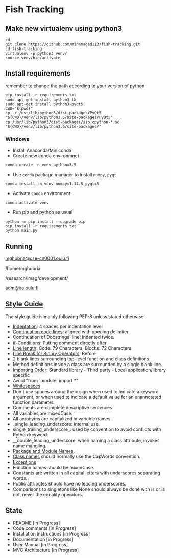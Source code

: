 # Fish Tracking
## Make new virtualenv using python3 
```
cd
git clone https://github.com/minamaged113/fish-tracking.git
cd fish-tracking
virtualenv -p python3 venv/
source venv/bin/activate
```
## Install requirements
remember to change the path according to your version of python
```
pip install -r requirements.txt
sudo apt-get install python3-tk
sudo apt-get install python3-pyqt5
CWD="$(pwd)" 
cp -r /usr/lib/python3/dist-packages/PyQt5 "${CWD}/venv/lib/python3.6/site-packages/PyQt5"
cp /usr/lib/python3/dist-packages/sip.cpython-*.so "${CWD}/venv/lib/python3.6/site-packages/"
```


### Windows
- Install Anaconda/Miniconda
- Create new conda environmnet
```
conda create -n venv python=3.5
``` 
- Use `conda` package manager to install `numpy`, `pyqt`
```
conda install -n venv numpy=1.14.5 pyqt=5
```
- Activate `conda` environment
```
conda activate venv
```
- Run pip and python as usual
```
python -m pip install --upgrade pip
pip install -r requirements.txt
python main.py
```

## Running

mghobria@cse-cn0001.oulu.fi

/home/mghobria

/research/imag/development/

adm@ee.oulu.fi

## [Style Guide](https://www.python.org/dev/peps/pep-0008/)
The style guide is mainly following PEP-8 unless stated otherwise.
- [Indentation](https://www.python.org/dev/peps/pep-0008/#indentation): 4 spaces per indentation level
- [Continuation code lines](https://www.python.org/dev/peps/pep-0008/#indentation): aligned with opening delimiter
- Continuation of Docstrings' line: Indented twice.
- [if-Conditions](https://www.python.org/dev/peps/pep-0008/#indentation): Putting comment directly after
- [Line length](https://www.python.org/dev/peps/pep-0008/#id19): Code: 79 Characters, Blocks: 72 Characters
- [Line Break for Binary Operators](https://www.python.org/dev/peps/pep-0008/#id20): Before
- 2 blank lines surrounding top-level function and class definitions.
- Method definitions inside a class are surrounded by a single blank line.
- [Importing Order](https://www.python.org/dev/peps/pep-0008/#id23): Standard library - Third party - Local application/library specific
- Avoid "from ´module´ import *"
- [Whitespaces](https://www.python.org/dev/peps/pep-0008/#id26)
- Don't use spaces around the = sign when used to indicate a keyword argument, or when used to indicate a default value for an unannotated function parameter.
- Comments are complete descriptive sentences.
- All variables are mixedCase.
- All acronyms are capitalized in variable names.
- _single_leading_underscore: internal use.
- single_trailing_underscore_: used by convention to avoid conflicts with Python keyword.
- __double_leading_underscore: when naming a class attribute, invokes name mangling.
- [Package and Module Names](https://www.python.org/dev/peps/pep-0008/#id40).
- [Class names](https://www.python.org/dev/peps/pep-0008/#id41) should normally use the CapWords convention.
- [Exceptions](https://www.python.org/dev/peps/pep-0008/#id43)
- Function names should be mixedCase.
- [Constants](https://www.python.org/dev/peps/pep-0008/#id48) are written in all capital letters with underscores separating words.
- Public attributes should have no leading underscores.
- Comparisons to singletons like None should always be done with is or is not, never the equality operators.




## State
- README [in Progress]
- Code comments [in Progress]
- Installation instructions [in Progress]
- Documentation [in Progress]
- User Manual [in Progress]
- MVC Architecture [in Progress]